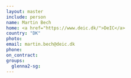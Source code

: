 ```yaml
---
layout: master
include: person
name: Martin Bech
home: <a href="https://www.deic.dk/">DeIC</a>
country: "DK"
photo:
email: martin.bech@deic.dk
phone:
on_contract:
groups:
  glenna2-sg:
---
```

